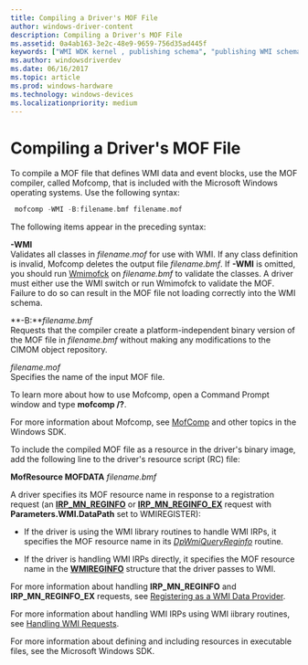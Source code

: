 ```yaml
---
title: Compiling a Driver's MOF File
author: windows-driver-content
description: Compiling a Driver's MOF File
ms.assetid: 0a4ab163-3e2c-48e9-9659-756d35ad445f
keywords: ["WMI WDK kernel , publishing schema", "publishing WMI schema WDK", "schema publishing WDK WMI", "MOF files WDK WMI", "compiling MOF files"]
ms.author: windowsdriverdev
ms.date: 06/16/2017
ms.topic: article
ms.prod: windows-hardware
ms.technology: windows-devices
ms.localizationpriority: medium
---
```


# Compiling a Driver's MOF File





To compile a MOF file that defines WMI data and event blocks, use the MOF compiler, called Mofcomp, that is included with the Microsoft Windows operating systems. Use the following syntax:

```cpp
 mofcomp -WMI -B:filename.bmf filename.mof
```

The following items appear in the preceding syntax:

<a href="" id="-wmi"></a>**-WMI**  
Validates all classes in *filename.mof* for use with WMI. If any class definition is invalid, Mofcomp deletes the output file *filename.bmf*. If **-WMI** is omitted, you should run [Wmimofck](using-wmimofck-exe.md) on *filename.bmf* to validate the classes. A driver must either use the WMI switch or run Wmimofck to validate the MOF. Failure to do so can result in the MOF file not loading correctly into the WMI schema.

<a href="" id="-b-filename-bmf"></a>**-B:***filename.bmf*  
Requests that the compiler create a platform-independent binary version of the MOF file in *filename.bmf* without making any modifications to the CIMOM object repository.

<a href="" id="filename-mof"></a>*filename.mof*  
Specifies the name of the input MOF file.

To learn more about how to use Mofcomp, open a Command Prompt window and type **mofcomp /?**.

For more information about Mofcomp, see [MofComp](http://go.microsoft.com/fwlink/p/?linkid=51316) and other topics in the Windows SDK.

To include the compiled MOF file as a resource in the driver's binary image, add the following line to the driver's resource script (RC) file:

**MofResource MOFDATA** *filename.bmf*

A driver specifies its MOF resource name in response to a registration request (an [**IRP\_MN\_REGINFO**](https://msdn.microsoft.com/library/windows/hardware/ff551731) or [**IRP\_MN\_REGINFO\_EX**](https://msdn.microsoft.com/library/windows/hardware/ff551734) request with **Parameters.WMI.DataPath** set to WMIREGISTER):

-   If the driver is using the WMI library routines to handle WMI IRPs, it specifies the MOF resource name in its [*DpWmiQueryReginfo*](https://msdn.microsoft.com/library/windows/hardware/ff544097) routine.

-   If the driver is handling WMI IRPs directly, it specifies the MOF resource name in the [**WMIREGINFO**](https://msdn.microsoft.com/library/windows/hardware/ff565832) structure that the driver passes to WMI.

For more information about handling **IRP\_MN\_REGINFO** and **IRP\_MN\_REGINFO\_EX** requests, see [Registering as a WMI Data Provider](registering-as-a-wmi-data-provider.md).

For more information about handling WMI IRPs using WMI iibrary routines, see [Handling WMI Requests](handling-wmi-requests.md).

For more information about defining and including resources in executable files, see the Microsoft Windows SDK.

 

 




